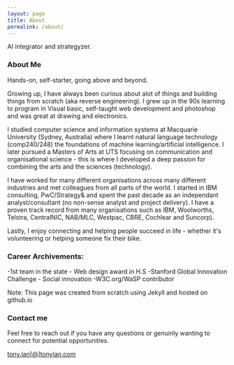 ```yaml
---
layout: page
title: About
permalink: /about/
---
```


AI integrator and strategyzer. 

### About Me
Hands-on, self-starter, going above and beyond.

Growing up, I have always been curious about alot of things and building things from scratch (aka reverse engineering). I grew up in the 90s learning to program in Visual basic, self-taught web development and photoshop and was great at drawing and electronics.

I studied computer science and information systems at Macquarie University (Sydney, Australia) where I learnt natural language technology (comp240/248) the foundations of machine learning/artificial intelligence. I later pursued a Masters of Arts at UTS focusing on communication and organisational science - this is where I developed a deep passion for combining the arts and the sciences (technology).

I have worked for many different organisations across many different industries and met colleagues from all parts of the world. I started in IBM consulting, PwC/Strategy& and spent the past decade as an independant analyst/consultant (no non-sense analyst and project delivery). I have a proven track record from many organisations such as IBM, Woolworths, Telstra, CentralNIC, NAB/MLC, Westpac, CBRE, Cochlear and Suncorp).

Lastly, I enjoy connecting and helping people succeed in life - whether it's volunteering or helping someone fix their bike. 


### Career Archivements:
-1st team in the state - Web design award in H.S
-Stanford Global Innovation Challenge - Social innovation
-W3C.org/WaSP contributor

Note: This page was created from scratch using Jekyll and hosted on github.io

### Contact me
Feel free to reach out if you have any questions or genuinly wanting to connect for potential opportunities.

[tony.lan[@]tonylan.com](mailto:tony.lan@tonylan.com)

